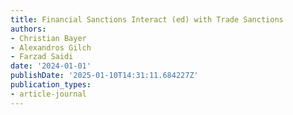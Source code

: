 ```yaml
---
title: Financial Sanctions Interact (ed) with Trade Sanctions
authors:
- Christian Bayer
- Alexandros Gilch
- Farzad Saidi
date: '2024-01-01'
publishDate: '2025-01-10T14:31:11.684227Z'
publication_types:
- article-journal
---
```

